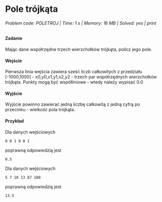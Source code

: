 # Pole trójkąta
###### Problem code: POLETROJ \| Time: 1 s \| Memory: 16 MB \| Solved: yes \| print

#### Zadanie
Mając dane współrzędne trzech wierzchołków trójkąta, policz jego pole.

#### Wejście
Pierwsza linia wejścia zawiera sześć liczb całkowitych z przedziału [-1000,1000] - x0,y0,x1,y1,x2,y2 - trzech par współrzędnych wierzchołków trójkąta. Punkty mogą być współliniowe - wtedy należy wypisać 0.0

#### Wyjście
Wyjście powinno zawierać jedną liczbę całkowitą z jedną cyfrą po przecinku - wielkość pola trójkąta.

#### Przykład
Dla danych wejściowych
```
0 0 1 0 0 1
```
poprawną odpowiedzią jest
```
0.5
```
Dla danych wejściowych
```
5 7 10 13 87 100
```
poprawną odpowiedzią jest
```
13.5
```